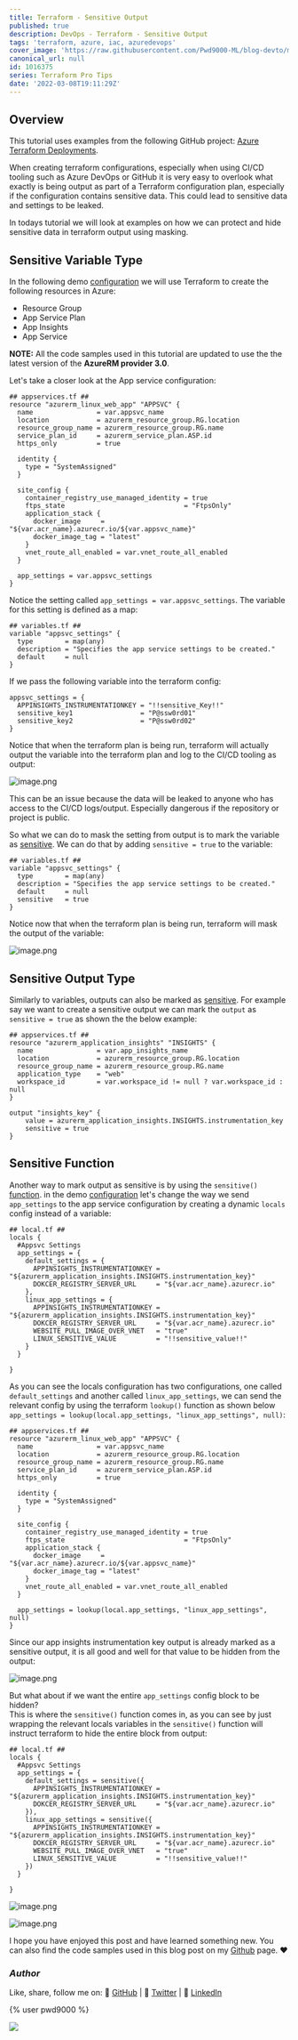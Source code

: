 ```yaml
---
title: Terraform - Sensitive Output
published: true
description: DevOps - Terraform - Sensitive Output
tags: 'terraform, azure, iac, azuredevops'
cover_image: 'https://raw.githubusercontent.com/Pwd9000-ML/blog-devto/main/posts/2022-DevOps-Terraform-Sensitive-Output/assets/main-tf-tips.png'
canonical_url: null
id: 1016375
series: Terraform Pro Tips
date: '2022-03-08T19:11:29Z'
---
```

## Overview

This tutorial uses examples from the following GitHub project: [Azure Terraform Deployments](https://github.com/Pwd9000-ML/Azure-Terraform-Deployments).

When creating terraform configurations, especially when using CI/CD tooling such as Azure DevOps or GitHub it is very easy to overlook what exactly is being output as part of a Terraform configuration plan, especially if the configuration contains sensitive data. This could lead to sensitive data and settings to be leaked.

In todays tutorial we will look at examples on how we can protect and hide sensitive data in terraform output using masking.

## Sensitive Variable Type

In the following demo [configuration](https://github.com/Pwd9000-ML/Azure-Terraform-Deployments/tree/master/04_App_Acr) we will use Terraform to create the following resources in Azure:

- Resource Group
- App Service Plan
- App Insights
- App Service

**NOTE:** All the code samples used in this tutorial are updated to use the the latest version of the **AzureRM provider 3.0**.

Let's take a closer look at the App service configuration:

```hcl
## appservices.tf ##
resource "azurerm_linux_web_app" "APPSVC" {
  name                = var.appsvc_name
  location            = azurerm_resource_group.RG.location
  resource_group_name = azurerm_resource_group.RG.name
  service_plan_id     = azurerm_service_plan.ASP.id
  https_only          = true

  identity {
    type = "SystemAssigned"
  }

  site_config {
    container_registry_use_managed_identity = true
    ftps_state                              = "FtpsOnly"
    application_stack {
      docker_image     = "${var.acr_name}.azurecr.io/${var.appsvc_name}"
      docker_image_tag = "latest"
    }
    vnet_route_all_enabled = var.vnet_route_all_enabled
  }

  app_settings = var.appsvc_settings
}
```

Notice the setting called `app_settings = var.appsvc_settings`. The variable for this setting is defined as a map:

```hcl
## variables.tf ##
variable "appsvc_settings" {
  type        = map(any)
  description = "Specifies the app service settings to be created."
  default     = null
}
```

If we pass the following variable into the terraform config:

```hcl
appsvc_settings = {
  APPINSIGHTS_INSTRUMENTATIONKEY = "!!sensitive_Key!!"
  sensitive_key1                 = "P@ssw0rd01"
  sensitive_key2                 = "P@ssw0rd02"
}
```

Notice that when the terraform plan is being run, terraform will actually output the variable into the terraform plan and log to the CI/CD tooling as output:

![image.png](https://raw.githubusercontent.com/Pwd9000-ML/blog-devto/main/posts/2022-DevOps-Terraform-Sensitive-Output/assets/var01.png)

This can be an issue because the data will be leaked to anyone who has access to the CI/CD logs/output. Especially dangerous if the repository or project is public.

So what we can do to mask the setting from output is to mark the variable as [sensitive](https://www.terraform.io/language/values/variables#suppressing-values-in-cli-output). We can do that by adding `sensitive = true` to the variable:

```hcl
## variables.tf ##
variable "appsvc_settings" {
  type        = map(any)
  description = "Specifies the app service settings to be created."
  default     = null
  sensitive   = true
}
```

Notice now that when the terraform plan is being run, terraform will mask the output of the variable:

![image.png](https://raw.githubusercontent.com/Pwd9000-ML/blog-devto/main/posts/2022-DevOps-Terraform-Sensitive-Output/assets/var02.png)

## Sensitive Output Type

Similarly to variables, outputs can also be marked as [sensitive](https://www.terraform.io/language/values/outputs#sensitive-suppressing-values-in-cli-output). For example say we want to create a sensitive output we can mark the `output` as `sensitive = true` as shown the the below example:

```hcl
## appservices.tf ##
resource "azurerm_application_insights" "INSIGHTS" {
  name                = var.app_insights_name
  location            = azurerm_resource_group.RG.location
  resource_group_name = azurerm_resource_group.RG.name
  application_type    = "web"
  workspace_id        = var.workspace_id != null ? var.workspace_id : null
}

output "insights_key" {
    value = azurerm_application_insights.INSIGHTS.instrumentation_key
    sensitive = true
}
```

## Sensitive Function

Another way to mark output as sensitive is by using the `sensitive()` [function](https://www.terraform.io/language/functions/sensitive). in the demo [configuration](https://github.com/Pwd9000-ML/Azure-Terraform-Deployments/tree/master/04_App_Acr) let's change the way we send `app_settings` to the app service configuration by creating a dynamic `locals` config instead of a variable:

```hcl
## local.tf ##
locals {
  #Appsvc Settings
  app_settings = {
    default_settings = {
      APPINSIGHTS_INSTRUMENTATIONKEY = "${azurerm_application_insights.INSIGHTS.instrumentation_key}"
      DOKCER_REGISTRY_SERVER_URL     = "${var.acr_name}.azurecr.io"
    },
    linux_app_settings = {
      APPINSIGHTS_INSTRUMENTATIONKEY = "${azurerm_application_insights.INSIGHTS.instrumentation_key}"
      DOKCER_REGISTRY_SERVER_URL     = "${var.acr_name}.azurecr.io"
      WEBSITE_PULL_IMAGE_OVER_VNET   = "true"
      LINUX_SENSITIVE_VALUE          = "!!sensitive_value!!"
    }
  }

}
```

As you can see the locals configuration has two configurations, one called `default_settings` and another called `linux_app_settings`, we can send the relevant config by using the terraform `lookup()` function as shown below `app_settings = lookup(local.app_settings, "linux_app_settings", null)`:

```hcl
## appservices.tf ##
resource "azurerm_linux_web_app" "APPSVC" {
  name                = var.appsvc_name
  location            = azurerm_resource_group.RG.location
  resource_group_name = azurerm_resource_group.RG.name
  service_plan_id     = azurerm_service_plan.ASP.id
  https_only          = true

  identity {
    type = "SystemAssigned"
  }

  site_config {
    container_registry_use_managed_identity = true
    ftps_state                              = "FtpsOnly"
    application_stack {
      docker_image     = "${var.acr_name}.azurecr.io/${var.appsvc_name}"
      docker_image_tag = "latest"
    }
    vnet_route_all_enabled = var.vnet_route_all_enabled
  }

  app_settings = lookup(local.app_settings, "linux_app_settings", null)
}
```

Since our app insights instrumentation key output is already marked as a sensitive output, it is all good and well for that value to be hidden from the output:

![image.png](https://raw.githubusercontent.com/Pwd9000-ML/blog-devto/main/posts/2022-DevOps-Terraform-Sensitive-Output/assets/lookup01.png)

But what about if we want the entire `app_settings` config block to be hidden?  
This is where the `sensitive()` function comes in, as you can see by just wrapping the relevant locals variables in the `sensitive()` function will instruct terraform to hide the entire block from output:

```hcl
## local.tf ##
locals {
  #Appsvc Settings
  app_settings = {
    default_settings = sensitive({
      APPINSIGHTS_INSTRUMENTATIONKEY = "${azurerm_application_insights.INSIGHTS.instrumentation_key}"
      DOKCER_REGISTRY_SERVER_URL     = "${var.acr_name}.azurecr.io"
    }),
    linux_app_settings = sensitive({
      APPINSIGHTS_INSTRUMENTATIONKEY = "${azurerm_application_insights.INSIGHTS.instrumentation_key}"
      DOKCER_REGISTRY_SERVER_URL     = "${var.acr_name}.azurecr.io"
      WEBSITE_PULL_IMAGE_OVER_VNET   = "true"
      LINUX_SENSITIVE_VALUE          = "!!sensitive_value!!"
    })
  }

}
```

![image.png](https://raw.githubusercontent.com/Pwd9000-ML/blog-devto/main/posts/2022-DevOps-Terraform-Sensitive-Output/assets/lookup02.png)

![image.png](https://raw.githubusercontent.com/Pwd9000-ML/blog-devto/main/posts/2022-DevOps-Terraform-Sensitive-Output/assets/appsvc.png)

I hope you have enjoyed this post and have learned something new. You can also find the code samples used in this blog post on my [Github](https://github.com/Pwd9000-ML/Azure-Terraform-Deployments/tree/master/04_App_Acr) page. :heart:

### _Author_

Like, share, follow me on: :octopus: [GitHub](https://github.com/Pwd9000-ML) | :penguin: [Twitter](https://twitter.com/pwd9000) | :space_invader: [LinkedIn](https://www.linkedin.com/in/marcel-l-61b0a96b/)

{% user pwd9000 %}

<a href="https://www.buymeacoffee.com/pwd9000"><img src="https://img.buymeacoffee.com/button-api/?text=Buy me a coffee&emoji=&slug=pwd9000&button_colour=FFDD00&font_colour=000000&font_family=Cookie&outline_colour=000000&coffee_colour=ffffff"></a>
